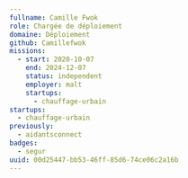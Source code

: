 ```yaml
---
fullname: Camille Fwok
role: Chargée de déploiement
domaine: Déploiement
github: Camillefwok
missions:
  - start: 2020-10-07
    end: 2024-12-07
    status: independent
    employer: malt
    startups:
      - chauffage-urbain
startups:
  - chauffage-urbain
previously:
  - aidantsconnect
badges:
  - segur
uuid: 00d25447-bb53-46ff-85d6-74ce06c2a16b
---
```

